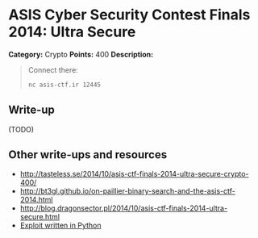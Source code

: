 # ASIS Cyber Security Contest Finals 2014: Ultra Secure

**Category:** Crypto
**Points:** 400
**Description:**

> Connect there:
>
> ```bash
> nc asis-ctf.ir 12445
> ```

## Write-up

(TODO)

## Other write-ups and resources

* <http://tasteless.se/2014/10/asis-ctf-finals-2014-ultra-secure-crypto-400/>
* <http://bt3gl.github.io/on-paillier-binary-search-and-the-asis-ctf-2014.html>
* <http://blog.dragonsector.pl/2014/10/asis-ctf-finals-2014-ultra-secure.html>
* [Exploit written in Python](http://pastebin.com/LsMRp71Y)
